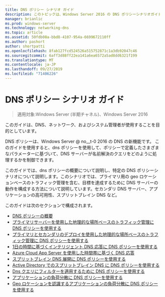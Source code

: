 ```yaml
---
title: DNS ポリシー シナリオ ガイド
description: このトピックは、Windows Server 2016 の DNS ポリシーシナリオガイドに含まれています。
manager: brianlic
ms.prod: windows-server
ms.technology: networking-dns
ms.topic: article
ms.assetid: 50fdb08a-bbd8-4107-954a-6699672110ff
ms.author: pashort
author: shortpatti
ms.openlocfilehash: 8fab127fcd524526a515752871c1a3db92047c46
ms.sourcegitcommit: 6aff3d88ff22ea141a6ea6572a5ad8dd6321f199
ms.translationtype: MT
ms.contentlocale: ja-JP
ms.lasthandoff: 09/27/2019
ms.locfileid: "71406226"
---
```

# <a name="dns-policy-scenario-guide"></a>DNS ポリシー シナリオ ガイド

>適用対象:Windows Server (半期チャネル)、Windows Server 2016

このガイドは、DNS、ネットワーク、およびシステム管理者が使用することを目的としています。  
  
DNS ポリシーは、Windows Server @ no__t-0 2016 の DNS の新機能です。 このガイドを使用すると、dns ポリシーを使用して、ポリシーで定義したさまざまなパラメーターに基づいて、DNS サーバーが名前解決のクエリをどのように処理するかを制御できます。   
  
このガイドでは、dns ポリシーの概要について説明し、特定の DNS ポリシーシナリオについて説明します。このシナリオでは、プライマリ用の geo ロケーションベースのトラフィック管理を含む、目標を達成するために DNS サーバーの動作を構成する方法について説明しています。セカンダリ DNS サーバー、アプリケーションの高可用性、スプリットブレイン DNS など。  
  
このガイドは次のセクションで構成されます。  
  
- [DNS ポリシーの概要](DNS-Policies-Overview.md)  
- [プライマリサーバーを使用した地理的な場所ベースのトラフィック管理に DNS ポリシーを使用する](primary-geo-location.md)  
- [プライマリとセカンダリのデプロイを使用した地理的な場所ベースのトラフィック管理に DNS ポリシーを使用する](primary-secondary-geo-location.md)  
- [1日の時間に基づくインテリジェント DNS 応答に DNS ポリシーを使用する](dns-tod-intelligent.md)
- [Azure Cloud App Server を使用した時間帯に基づく DNS 応答](dns-tod-azure-cloud-app-server.md)
- [スプリットブレイン DNS 展開に DNS ポリシーを使用する](split-brain-DNS-deployment.md)
- [Active Directory でのスプリットブレイン DNS に DNS ポリシーを使用する](dns-sb-with-ad.md)
- [Dns クエリにフィルターを適用するために DNS ポリシーを使用する](apply-filters-on-dns-queries.md)
- [アプリケーションの負荷分散に DNS ポリシーを使用する](app-lb.md)
- [Geo ロケーションを認識するアプリケーションの負荷分散に DNS ポリシーを使用する](app-lb-geo.md)

